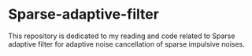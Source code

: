 # Sparse-adaptive-filter

This repository is dedicated to my reading and code related to Sparse adaptive filter for adaptive noise cancellation of sparse impulsive noises.
